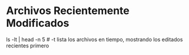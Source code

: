 # Archivos Recientemente Modificados
ls -lt | head -n 5 # -t lista los archivos en tiempo, mostrando los editados recientes primero

